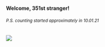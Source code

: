 #### Welcome, 351st stranger!

###### <sup>P.S. counting started approximately in 10.01.21</sup>

<img src="https://kraftwerk28.pp.ua/vcnt.png"></img>
